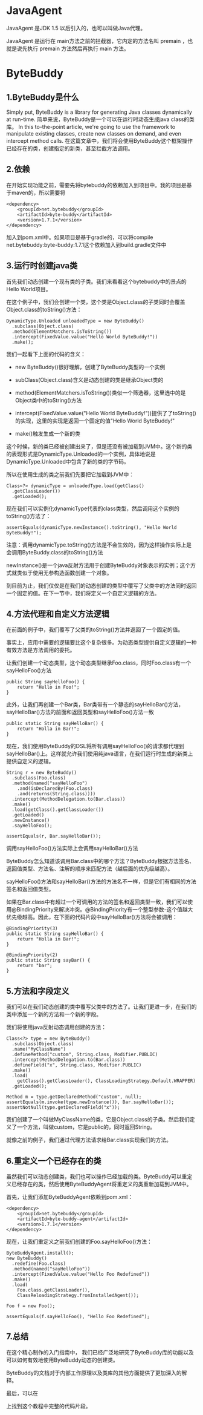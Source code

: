 # JavaAgent 
JavaAgent 是JDK 1.5 以后引入的，也可以叫做Java代理。

JavaAgent 是运行在 main方法之前的拦截器，它内定的方法名叫 premain ，也就是说先执行 premain 方法然后再执行 main 方法。



# ByteBuddy

## 1.ByteBuddy是什么

Simply put, ByteBuddy is a library for generating Java classes dynamically at run-time.
简单来说，ByteBuddy是一个可以在运行时动态生成java class的类库。
In this to-the-point article, we're going to use the framework to manipulate existing classes, create new classes on demand, and even intercept method calls.
在这篇文章中，我们将会使用ByteBuddy这个框架操作已经存在的类，创建指定的新类，甚至拦截方法调用。

## 2.依赖

在开始实现功能之前，需要先将bytebuddy的依赖加入到项目中。我的项目是基于maven的，所以需要将
```
<dependency>
    <groupId>net.bytebuddy</groupId>
    <artifactId>byte-buddy</artifactId>
    <version>1.7.1</version>
</dependency>
```
加入到pom.xml中。如果项目是基于gradle的，可以将compile net.bytebuddy:byte-buddy:1.7.1这个依赖加入到build.gradle文件中

## 3.运行时创建java类

首先我们动态创建一个现有类的子类。我们来看看这个bytebuddy中的景点的Hello World项目。

在这个例子中，我们会创建一个类，这个类是Object.class的子类同时会覆盖Object.class的toString()方法：
```
DynamicType.Unloaded unloadedType = new ByteBuddy()
  .subclass(Object.class)
  .method(ElementMatchers.isToString())
  .intercept(FixedValue.value("Hello World ByteBuddy!"))
  .make();
```
我们一起看下上面的代码的含义：

- new ByteBuddy()很好理解，创建了ByteBuddy类型的一个实例

- subClass(Object.class)含义是动态创建的类是继承Object类的

- method(ElementMatchers.isToString())类似一个筛选器，这里选中的是Object类中的toString()方法

- intercept(FixedValue.value("Hello World ByteBuddy!"))提供了了toString()的实现，这里的实现是返回一个固定的值"Hello World ByteBuddy!"

- make()触发生成一个新的类


这个时候，新的类已经被创建出来了，但是还没有被加载到JVM中。这个新的类的表现形式是DynamicType.Unloaded的一个实例，具体地说是DynamicType.Unloaded中包含了新的类的字节码。

所以在使用生成的类之前我们先要把它加载到JVM中：
```
Class<?> dynamicType = unloadedType.load(getClass()
  .getClassLoader())
  .getLoaded();
```
现在我们可以实例化dynamicType代表的class类型，然后调用这个实例的toString()方法了：
```
assertEquals(dynamicType.newInstance().toString(), "Hello World ByteBuddy!");
```
注意：调用dynamicType.toString()方法是不会生效的，因为这样操作实际上是会调用ByteBuddy.class的toString()方法

newInstance()是一个java反射方法用于创建ByteBuddy对象表示的实例；这个方式就类似于使用无参构造函数创建一个对象。

到目前为止，我们仅仅是在我们的动态创建的类型中覆写了父类中的方法同时返回一个固定的值。在下一节中，我们将定义一个自定义逻辑的方法。

## 4.方法代理和自定义方法逻辑

在前面的例子中，我们覆写了父类的toString()方法并返回了一个固定的值。

事实上，应用中需要的逻辑要比这个复杂很多。为动态类型提供自定义逻辑的一种有效方法是方法调用的委托。

让我们创建一个动态类型，这个动态类型继承Foo.class，同时Foo.class有一个sayHelloFoo()方法
```
public String sayHelloFoo() { 
    return "Hello in Foo!"; 
}
```
此外，让我们再创建一个Bar类，Bar类带有一个静态的sayHelloBar()方法，sayHelloBar()方法的前面和返回类型和sayHelloFoo()方法一致
```
public static String sayHelloBar() { 
    return "Holla in Bar!"; 
}
```
现在，我们使用ByteBuddy的DSL将所有调用sayHelloFoo()的请求都代理到sayHelloBar()上。这样就允许我们使用纯java语言，在我们运行时生成的新类上提供自定义的逻辑。
```
String r = new ByteBuddy()
  .subclass(Foo.class)
  .method(named("sayHelloFoo")
    .and(isDeclaredBy(Foo.class)
    .and(returns(String.class))))        
  .intercept(MethodDelegation.to(Bar.class))
  .make()
  .load(getClass().getClassLoader())
  .getLoaded()
  .newInstance()
  .sayHelloFoo();
         
assertEquals(r, Bar.sayHelloBar());
```
调用sayHelloFoo()方法实际上会调用sayHelloBar()方法

ByteBuddy怎么知道该调用Bar.class中的哪个方法？ByteBuddy根据方法签名、返回值类型、方法名、注解的顺序来匹配方法（越后面的优先级越高）。

sayHelloFoo()方法和sayHelloBar()方法的方法名不一样，但是它们有相同的方法签名和返回值类型。

如果在Bar.class中有超过一个可调用的方法的签名和返回类型一致，我们可以使用@BindingPriority来解决冲突。@BindingPriority有一个整型参数-这个值越大优先级越高。因此，在下面的代码片段中sayHelloBar()方法将会被调用：
```
@BindingPriority(3)
public static String sayHelloBar() { 
    return "Holla in Bar!"; 
}

@BindingPriority(2)
public static String sayBar() { 
    return "bar"; 
}
```
## 5.方法和字段定义

我们可以在我们动态创建的类中覆写父类中的方法了。让我们更进一步，在我们的类中添加一个新的方法和一个新的字段。

我们将使用java反射动态调用创建的方法：
```
Class<?> type = new ByteBuddy()
  .subclass(Object.class)
  .name("MyClassName")
  .defineMethod("custom", String.class, Modifier.PUBLIC)
  .intercept(MethodDelegation.to(Bar.class))
  .defineField("x", String.class, Modifier.PUBLIC)
  .make()
  .load(
    getClass().getClassLoader(), ClassLoadingStrategy.Default.WRAPPER)
  .getLoaded();

Method m = type.getDeclaredMethod("custom", null);
assertEquals(m.invoke(type.newInstance()), Bar.sayHelloBar());
assertNotNull(type.getDeclaredField("x"));
```
我们创建了一个叫做MyClassName的类，它是Object.class的子类。然后我们定义了一个方法，叫做custom，它是public的，同时返回String。

就像之前的例子，我们通过代理方法请求给Bar.class实现我们的方法。

## 6.重定义一个已经存在的类

虽然我们可以动态创建类，我们也可以操作已经加载的类。ByteBuddy可以重定义已经存在的类，然后使用ByteBuddyAgent将重定义的类重新加载到JVM中。

首先，让我们添加ByteBuddyAgent依赖到pom.xml：
```
<dependency>
    <groupId>net.bytebuddy</groupId>
    <artifactId>byte-buddy-agent</artifactId>
    <version>1.7.1</version>
</dependency>
```
现在，让我们重定义之前我们创建的Foo.sayHelloFoo()方法：
```
ByteBuddyAgent.install();
new ByteBuddy()
  .redefine(Foo.class)
  .method(named("sayHelloFoo"))
  .intercept(FixedValue.value("Hello Foo Redefined"))
  .make()
  .load(
    Foo.class.getClassLoader(), 
    ClassReloadingStrategy.fromInstalledAgent());

Foo f = new Foo();

assertEquals(f.sayHelloFoo(), "Hello Foo Redefined");
```
## 7.总结

在这个精心制作的入门指南中， 我们已经广泛地研究了ByteBuddy库的功能以及可以如何有效地使用ByteBuddy动态的创建类。

ByteBuddy的文档对于内部工作原理以及类库的其他方面提供了更加深入的解释。

最后，可以在

[GitHub]: https://github.com/eugenp/tutorials/tree/master/libraries-5

 上找到这个教程中完整的代码片段。

